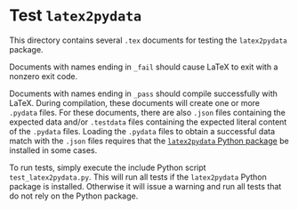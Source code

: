 # Test `latex2pydata`

This directory contains several `.tex` documents for testing the
`latex2pydata` package.

Documents with names ending in `_fail` should cause LaTeX to exit with a
nonzero exit code.

Documents with names ending in `_pass` should compile successfully with LaTeX.
During compilation, these documents will create one or more `.pydata` files.
For these documents, there are also `.json` files containing the expected data
and/or `.testdata` files containing the expected literal content of the
`.pydata` files.  Loading the `.pydata` files to obtain a successful data
match with the `.json` files requires that the
[`latex2pydata` Python package](https://github.com/gpoore/latex2pydata/tree/main/python)
be installed in some cases.

To run tests, simply execute the include Python script `test_latex2pydata.py`.
This will run all tests if the `latex2pydata` Python package is installed.
Otherwise it will issue a warning and run all tests that do not rely on the
Python package.
